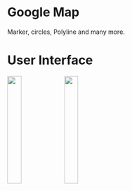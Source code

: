# Google Map

Marker, circles, Polyline and many more.

# User Interface
<img src="https://github.com/pd28CSE/google-amp-flutter/assets/71305747/00212ec6-aa6a-4c84-b66c-0ddc241a8a5a" width="25%" height="25%">
<img src="https://github.com/pd28CSE/google-amp-flutter/assets/71305747/b842da88-65c9-4462-b6d9-0c8b587a960e" width="25%" height="25%">

